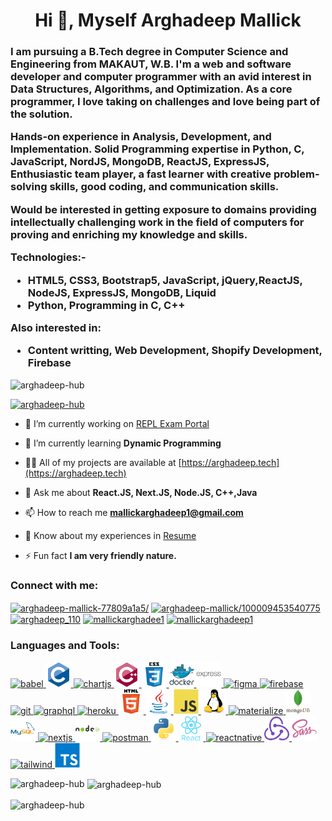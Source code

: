 <h1 align="center">Hi 👋, Myself Arghadeep Mallick</h1>
<h3 align="start">
I am pursuing a B.Tech degree in Computer Science and Engineering from MAKAUT, W.B. I'm a web and software developer and computer programmer with an avid interest in Data Structures, Algorithms, and Optimization. As a core programmer, I love taking on challenges and love being part of the solution.

Hands-on experience in Analysis, Development, and Implementation. Solid Programming expertise in Python, C, JavaScript, NordJS, MongoDB, ReactJS, ExpressJS, Enthusiastic team player, a fast learner with creative problem-solving skills, good coding, and communication skills.

Would be interested in getting exposure to domains providing intellectually challenging work in the field of computers for proving and enriching my knowledge and skills.

Technologies:-
- HTML5, CSS3, Bootstrap5, JavaScript, jQuery,ReactJS, NodeJS, ExpressJS, MongoDB, Liquid
- Python, Programming in C, C++

Also interested in:
- Content writting, Web Development, Shopify Development, Firebase
</h3>

<p align="left"> <img src="https://komarev.com/ghpvc/?username=arghadeep-hub&label=Profile%20views&color=0e75b6&style=flat" alt="arghadeep-hub" /> </p>

<p align="left"> <a href="https://github.com/ryo-ma/github-profile-trophy"><img src="https://github-profile-trophy.vercel.app/?username=arghadeep-hub" alt="arghadeep-hub" /></a> </p>

- 🔭 I’m currently working on [REPL Exam Portal](https://repl-us.web.app)

- 🌱 I’m currently learning **Dynamic Programming**

- 👨‍💻 All of my projects are available at [https://arghadeep.tech](https://arghadeep.tech)

- 💬 Ask me about **React.JS, Next.JS, Node.JS, C++,Java**

- 📫 How to reach me **mallickarghadeep1@gmail.com**

- 📄 Know about my experiences in [Resume](https://www.canva.com/design/DAE0Gthncic/4nGqY6RhhxoRs1E3c5N5lQ/view)

- ⚡ Fun fact **I am very friendly nature.**

<h3 align="left">Connect with me:</h3>
<p align="left">
<a href="https://linkedin.com/in/arghadeep-mallick-77809a1a5/" target="blank"><img align="center" src="https://raw.githubusercontent.com/rahuldkjain/github-profile-readme-generator/master/src/images/icons/Social/linked-in-alt.svg" alt="arghadeep-mallick-77809a1a5/" height="30" width="40" /></a>
<a href="https://fb.com/arghadeep-mallick/100009453540775" target="blank"><img align="center" src="https://raw.githubusercontent.com/rahuldkjain/github-profile-readme-generator/master/src/images/icons/Social/facebook.svg" alt="arghadeep-mallick/100009453540775" height="30" width="40" /></a>
<a href="https://www.codechef.com/users/arghadeep_110" target="blank"><img align="center" src="https://cdn.jsdelivr.net/npm/simple-icons@3.1.0/icons/codechef.svg" alt="arghadeep_110" height="30" width="40" /></a>
<a href="https://www.hackerrank.com/mallickarghadee1" target="blank"><img align="center" src="https://raw.githubusercontent.com/rahuldkjain/github-profile-readme-generator/master/src/images/icons/Social/hackerrank.svg" alt="mallickarghadee1" height="30" width="40" /></a>
<a href="https://www.leetcode.com/mallickarghadeep1" target="blank"><img align="center" src="https://raw.githubusercontent.com/rahuldkjain/github-profile-readme-generator/master/src/images/icons/Social/leet-code.svg" alt="mallickarghadeep1" height="30" width="40" /></a>
</p>

<h3 align="left">Languages and Tools:</h3>
<p align="left"> <a href="https://babeljs.io/" target="_blank"> <img src="https://www.vectorlogo.zone/logos/babeljs/babeljs-icon.svg" alt="babel" width="40" height="40"/> </a> <a href="https://www.cprogramming.com/" target="_blank"> <img src="https://raw.githubusercontent.com/devicons/devicon/master/icons/c/c-original.svg" alt="c" width="40" height="40"/> </a> <a href="https://www.chartjs.org" target="_blank"> <img src="https://www.chartjs.org/media/logo-title.svg" alt="chartjs" width="40" height="40"/> </a> <a href="https://www.w3schools.com/cpp/" target="_blank"> <img src="https://raw.githubusercontent.com/devicons/devicon/master/icons/cplusplus/cplusplus-original.svg" alt="cplusplus" width="40" height="40"/> </a> <a href="https://www.w3schools.com/css/" target="_blank"> <img src="https://raw.githubusercontent.com/devicons/devicon/master/icons/css3/css3-original-wordmark.svg" alt="css3" width="40" height="40"/> </a> <a href="https://www.docker.com/" target="_blank"> <img src="https://raw.githubusercontent.com/devicons/devicon/master/icons/docker/docker-original-wordmark.svg" alt="docker" width="40" height="40"/> </a> <a href="https://expressjs.com" target="_blank"> <img src="https://raw.githubusercontent.com/devicons/devicon/master/icons/express/express-original-wordmark.svg" alt="express" width="40" height="40"/> </a> <a href="https://www.figma.com/" target="_blank"> <img src="https://www.vectorlogo.zone/logos/figma/figma-icon.svg" alt="figma" width="40" height="40"/> </a> <a href="https://firebase.google.com/" target="_blank"> <img src="https://www.vectorlogo.zone/logos/firebase/firebase-icon.svg" alt="firebase" width="40" height="40"/> </a> <a href="https://git-scm.com/" target="_blank"> <img src="https://www.vectorlogo.zone/logos/git-scm/git-scm-icon.svg" alt="git" width="40" height="40"/> </a> <a href="https://graphql.org" target="_blank"> <img src="https://www.vectorlogo.zone/logos/graphql/graphql-icon.svg" alt="graphql" width="40" height="40"/> </a> <a href="https://heroku.com" target="_blank"> <img src="https://www.vectorlogo.zone/logos/heroku/heroku-icon.svg" alt="heroku" width="40" height="40"/> </a> <a href="https://www.w3.org/html/" target="_blank"> <img src="https://raw.githubusercontent.com/devicons/devicon/master/icons/html5/html5-original-wordmark.svg" alt="html5" width="40" height="40"/> </a> <a href="https://www.java.com" target="_blank"> <img src="https://raw.githubusercontent.com/devicons/devicon/master/icons/java/java-original.svg" alt="java" width="40" height="40"/> </a> <a href="https://developer.mozilla.org/en-US/docs/Web/JavaScript" target="_blank"> <img src="https://raw.githubusercontent.com/devicons/devicon/master/icons/javascript/javascript-original.svg" alt="javascript" width="40" height="40"/> </a> <a href="https://www.linux.org/" target="_blank"> <img src="https://raw.githubusercontent.com/devicons/devicon/master/icons/linux/linux-original.svg" alt="linux" width="40" height="40"/> </a> <a href="https://materializecss.com/" target="_blank"> <img src="https://raw.githubusercontent.com/prplx/svg-logos/5585531d45d294869c4eaab4d7cf2e9c167710a9/svg/materialize.svg" alt="materialize" width="40" height="40"/> </a> <a href="https://www.mongodb.com/" target="_blank"> <img src="https://raw.githubusercontent.com/devicons/devicon/master/icons/mongodb/mongodb-original-wordmark.svg" alt="mongodb" width="40" height="40"/> </a> <a href="https://www.mysql.com/" target="_blank"> <img src="https://raw.githubusercontent.com/devicons/devicon/master/icons/mysql/mysql-original-wordmark.svg" alt="mysql" width="40" height="40"/> </a> <a href="https://nextjs.org/" target="_blank"> <img src="https://cdn.worldvectorlogo.com/logos/nextjs-3.svg" alt="nextjs" width="40" height="40"/> </a> <a href="https://nodejs.org" target="_blank"> <img src="https://raw.githubusercontent.com/devicons/devicon/master/icons/nodejs/nodejs-original-wordmark.svg" alt="nodejs" width="40" height="40"/> </a> <a href="https://postman.com" target="_blank"> <img src="https://www.vectorlogo.zone/logos/getpostman/getpostman-icon.svg" alt="postman" width="40" height="40"/> </a> <a href="https://www.python.org" target="_blank"> <img src="https://raw.githubusercontent.com/devicons/devicon/master/icons/python/python-original.svg" alt="python" width="40" height="40"/> </a> <a href="https://reactjs.org/" target="_blank"> <img src="https://raw.githubusercontent.com/devicons/devicon/master/icons/react/react-original-wordmark.svg" alt="react" width="40" height="40"/> </a> <a href="https://reactnative.dev/" target="_blank"> <img src="https://reactnative.dev/img/header_logo.svg" alt="reactnative" width="40" height="40"/> </a> <a href="https://redux.js.org" target="_blank"> <img src="https://raw.githubusercontent.com/devicons/devicon/master/icons/redux/redux-original.svg" alt="redux" width="40" height="40"/> </a> <a href="https://sass-lang.com" target="_blank"> <img src="https://raw.githubusercontent.com/devicons/devicon/master/icons/sass/sass-original.svg" alt="sass" width="40" height="40"/> </a> <a href="https://tailwindcss.com/" target="_blank"> <img src="https://www.vectorlogo.zone/logos/tailwindcss/tailwindcss-icon.svg" alt="tailwind" width="40" height="40"/> </a> <a href="https://www.typescriptlang.org/" target="_blank"> <img src="https://raw.githubusercontent.com/devicons/devicon/master/icons/typescript/typescript-original.svg" alt="typescript" width="40" height="40"/> </a> </p>

<p><img align="left" src="https://github-readme-stats.vercel.app/api/top-langs?username=arghadeep-hub&show_icons=true&locale=en&layout=compact" alt="arghadeep-hub" /></p>

<p>&nbsp;<img align="center" src="https://github-readme-stats.vercel.app/api?username=arghadeep-hub&show_icons=true&locale=en" alt="arghadeep-hub" /></p>

<p><img align="center" src="https://github-readme-streak-stats.herokuapp.com/?user=arghadeep-hub&" alt="arghadeep-hub" /></p>
